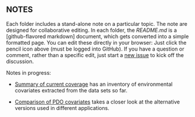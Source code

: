 ## NOTES

Each folder includes a stand-alone note on a particular topic. The note are designed for collaborative editing. In each folder, the *README.md* is a [github-flavored markdown] document, which gets converted into a simple formatted page. You can edit these directly in your browser: Just click the pencil icon above (must be logged into GitHub). If you have a question or comment, rather than a specific edit, just start a [new issue](https://github.com/SOLV-Code/Open-Source-Env-Cov-PacSalmon/issues) to kick off the discussion.

Notes in progress:

* [Summary of current coverage](https://github.com/SOLV-Code/Open-Source-Env-Cov-PacSalmon/tree/main/NOTES/Current_Coverage) has an inventory of environmental covariates extracted from the data sets so far.

* [Comparison of PDO covariates](https://github.com/SOLV-Code/Open-Source-Env-Cov-PacSalmon/tree/main/NOTES/PDO_Comparison) takes a closer look at the alternative versions used in different applications.

